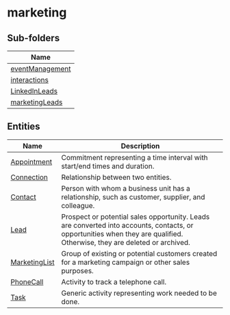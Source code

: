 
# marketing


## Sub-folders

|Name|
|---|
|[eventManagement](eventManagement/README.md)|
|[interactions](interactions/README.md)|
|[LinkedInLeads](LinkedInLeads/README.md)|
|[marketingLeads](marketingLeads/README.md)|




## Entities

|Name|Description|
|---|---|
|[Appointment](Appointment.cdm.json)|Commitment representing a time interval with start/end times and duration.  |
|[Connection](Connection.cdm.json)|Relationship between two entities.  |
|[Contact](Contact.cdm.json)|Person with whom a business unit has a relationship, such as customer, supplier, and colleague.  |
|[Lead](Lead.cdm.json)|Prospect or potential sales opportunity. Leads are converted into accounts, contacts, or opportunities when they are qualified. Otherwise, they are deleted or archived.  |
|[MarketingList](MarketingList.cdm.json)|Group of existing or potential customers created for a marketing campaign or other sales purposes.  |
|[PhoneCall](PhoneCall.cdm.json)|Activity to track a telephone call.  |
|[Task](Task.cdm.json)|Generic activity representing work needed to be done.  |
